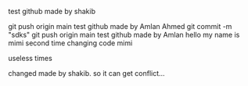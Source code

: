test github made by shakib

git push origin main 
test github made by Amlan Ahmed
git commit -m "sdks"
git push origin main
test github made by Amlan
hello my name is mimi
second time changing code mimi

useless times

changed made by shakib. so it can get conflict...
